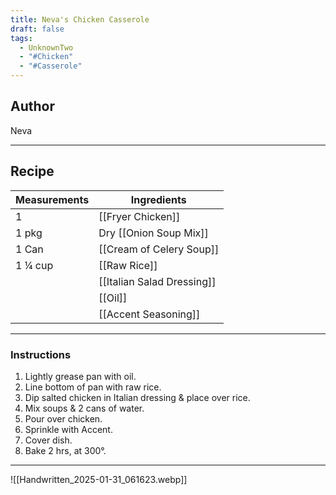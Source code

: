 ```yaml
---
title: Neva's Chicken Casserole
draft: false
tags:
  - UnknownTwo
  - "#Chicken"
  - "#Casserole"
---
```

## Author
Neva
___
## Recipe

| Measurements | Ingredients               |
| :----------- | ------------------------- |
| 1                 | [[Fryer Chicken]]                       |
| 1 pkg             | Dry [[Onion Soup Mix]]                   |
| 1 Can             | [[Cream of Celery Soup]]                 |
| 1 ¼ cup           | [[Raw Rice]]                             |
|                   | [[Italian Salad Dressing]]               |
|                   | [[Oil]]                                   |
|                   | [[Accent Seasoning]]                     |
___
### Instructions
1. Lightly grease pan with oil.
2. Line bottom of pan with raw rice.
3. Dip salted chicken in Italian dressing & place over rice.
4. Mix soups & 2 cans of water.
5. Pour over chicken.
6. Sprinkle with Accent.
7. Cover dish.
8. Bake 2 hrs, at 300°.
___
![[Handwritten_2025-01-31_061623.webp]]
